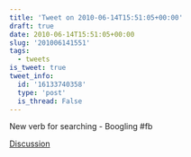 ```yaml
---
title: 'Tweet on 2010-06-14T15:51:05+00:00'
draft: true
date: 2010-06-14T15:51:05+00:00
slug: '201006141551'
tags:
  - tweets
is_tweet: true
tweet_info:
  id: '16133740358'
  type: 'post'
  is_thread: False
---
```




New verb for searching - Boogling #fb

[Discussion](https://x.com/sytelus/status/16133740358)
